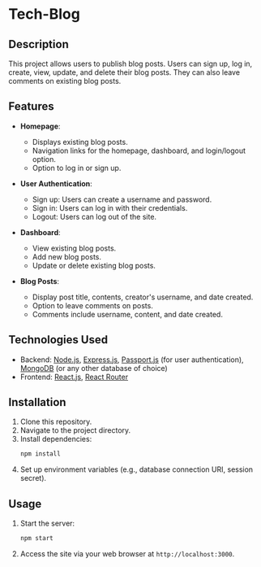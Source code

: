# Tech-Blog

## Description
This project allows users to publish blog posts. Users can sign up, log in, create, view, update, and delete their blog posts. They can also leave comments on existing blog posts.

## Features
- **Homepage**: 
    - Displays existing blog posts.
    - Navigation links for the homepage, dashboard, and login/logout option.
    - Option to log in or sign up.

- **User Authentication**:
    - Sign up: Users can create a username and password.
    - Sign in: Users can log in with their credentials.
    - Logout: Users can log out of the site.

- **Dashboard**:
    - View existing blog posts.
    - Add new blog posts.
    - Update or delete existing blog posts.

- **Blog Posts**:
    - Display post title, contents, creator's username, and date created.
    - Option to leave comments on posts.
    - Comments include username, content, and date created.

## Technologies Used
- Backend: [Node.js](https://nodejs.org/), [Express.js](https://expressjs.com/), [Passport.js](http://www.passportjs.org/) (for user authentication), [MongoDB](https://www.mongodb.com/) (or any other database of choice)
- Frontend: [React.js](https://reactjs.org/), [React Router](https://reactrouter.com/)

## Installation
1. Clone this repository.
2. Navigate to the project directory.
3. Install dependencies:
    ```bash
    npm install
    ```
4. Set up environment variables (e.g., database connection URI, session secret).

## Usage
1. Start the server:
    ```bash
    npm start
    ```
2. Access the site via your web browser at `http://localhost:3000`.

